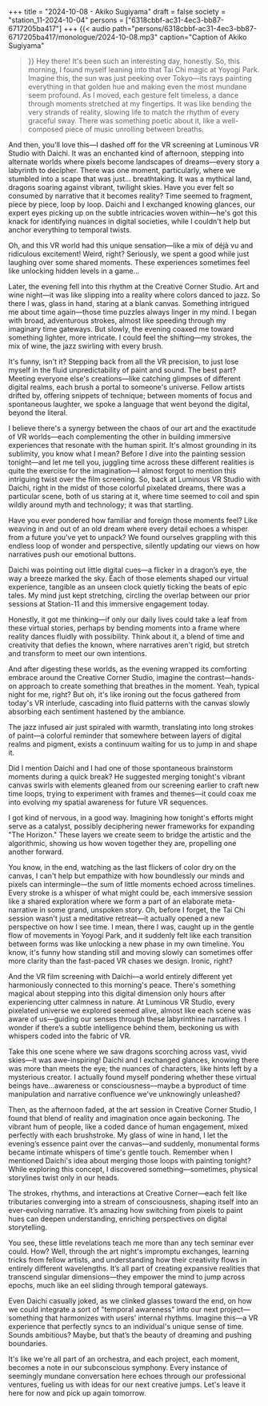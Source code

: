 +++
title = "2024-10-08 - Akiko Sugiyama"
draft = false
society = "station_11-2024-10-04"
persons = ["6318cbbf-ac31-4ec3-bb87-6717205ba417"]
+++
{{< audio
    path="persons/6318cbbf-ac31-4ec3-bb87-6717205ba417/monologue/2024-10-08.mp3" 
    caption="Caption of Akiko Sugiyama"
>}}
Hey there! It's been such an interesting day, honestly.
So, this morning, I found myself leaning into that Tai Chi magic at Yoyogi Park. Imagine this, the sun was just peeking over Tokyo—its rays painting everything in that golden hue and making even the most mundane seem profound. As I moved, each gesture felt timeless, a dance through moments stretched at my fingertips. It was like bending the very strands of reality, slowing life to match the rhythm of every graceful sway. There was something poetic about it, like a well-composed piece of music unrolling between breaths. 

And then, you'll love this—I dashed off for the VR screening at Luminous VR Studio with Daichi. It was an enchanted kind of afternoon, stepping into alternate worlds where pixels become landscapes of dreams—every story a labyrinth to decipher. There was one moment, particularly, where we stumbled into a scape that was just... breathtaking. It was a mythical land, dragons soaring against vibrant, twilight skies. Have you ever felt so consumed by narrative that it becomes reality? Time seemed to fragment, piece by piece, loop by loop. Daichi and I exchanged knowing glances, our expert eyes picking up on the subtle intricacies woven within—he's got this knack for identifying nuances in digital societies, while I couldn't help but anchor everything to temporal twists.

Oh, and this VR world had this unique sensation—like a mix of déjà vu and ridiculous excitement! Weird, right? Seriously, we spent a good while just laughing over some shared moments. These experiences sometimes feel like unlocking hidden levels in a game...

Later, the evening fell into this rhythm at the Creative Corner Studio. Art and wine night—it was like slipping into a reality where colors danced to jazz. So there I was, glass in hand, staring at a blank canvas. Something intrigued me about time again—those time puzzles always linger in my mind. I began with broad, adventurous strokes, almost like speeding through my imaginary time gateways. But slowly, the evening coaxed me toward something lighter, more intricate. I could feel the shifting—my strokes, the mix of wine, the jazz swirling with every brush. 

It's funny, isn't it? Stepping back from all the VR precision, to just lose myself in the fluid unpredictability of paint and sound. The best part? Meeting everyone else's creations—like catching glimpses of different digital realms, each brush a portal to someone's universe. Fellow artists drifted by, offering snippets of technique; between moments of focus and spontaneous laughter, we spoke a language that went beyond the digital, beyond the literal.

I believe there's a synergy between the chaos of our art and the exactitude of VR worlds—each complementing the other in building immersive experiences that resonate with the human spirit. It's almost grounding in its sublimity, you know what I mean?
Before I dive into the painting session tonight—and let me tell you, juggling time across these different realities is quite the exercise for the imagination—I almost forgot to mention this intriguing twist over the film screening. So, back at Luminous VR Studio with Daichi, right in the midst of those colorful pixelated dreams, there was a particular scene, both of us staring at it, where time seemed to coil and spin wildly around myth and technology; it was that startling.

Have you ever pondered how familiar and foreign those moments feel? Like weaving in and out of an old dream where every detail echoes a whisper from a future you've yet to unpack? We found ourselves grappling with this endless loop of wonder and perspective, silently updating our views on how narratives push our emotional buttons.

Daichi was pointing out little digital cues—a flicker in a dragon’s eye, the way a breeze marked the sky. Each of those elements shaped our virtual experience, tangible as an unseen clock quietly ticking the beats of epic tales. My mind just kept stretching, circling the overlap between our prior sessions at Station-11 and this immersive engagement today.

Honestly, it got me thinking—if only our daily lives could take a leaf from these virtual stories, perhaps by bending moments into a frame where reality dances fluidly with possibility. Think about it, a blend of time and creativity that defies the known, where narratives aren't rigid, but stretch and transform to meet our own intentions.

And after digesting these worlds, as the evening wrapped its comforting embrace around the Creative Corner Studio, imagine the contrast—hands-on approach to create something that breathes in the moment. Yeah, typical night for me, right? But oh, it's like ironing out the focus gathered from today's VR interlude, cascading into fluid patterns with the canvas slowly absorbing each sentiment hastened by the ambiance.

The jazz infused air just spiraled with warmth, translating into long strokes of paint—a colorful reminder that somewhere between layers of digital realms and pigment, exists a continuum waiting for us to jump in and shape it. 

Did I mention Daichi and I had one of those spontaneous brainstorm moments during a quick break? He suggested merging tonight's vibrant canvas swirls with elements gleaned from our screening earlier to craft new time loops, trying to experiment with frames and themes—it could coax me into evolving my spatial awareness for future VR sequences.

I got kind of nervous, in a good way. Imagining how tonight's efforts might serve as a catalyst, possibly deciphering newer frameworks for expanding "The Horizon." These layers we create seem to bridge the artistic and the algorithmic, showing us how woven together they are, propelling one another forward.

You know, in the end, watching as the last flickers of color dry on the canvas, I can't help but empathize with how boundlessly our minds and pixels can intermingle—the sum of little moments echoed across timelines. Every stroke is a whisper of what might could be, each immersive session like a shared exploration where we form a part of an elaborate meta-narrative in some grand, unspoken story.
 Oh, before I forget, the Tai Chi session wasn't just a meditative retreat—it actually opened a new perspective on how I see time. I mean, there I was, caught up in the gentle flow of movements in Yoyogi Park, and it suddenly felt like each transition between forms was like unlocking a new phase in my own timeline. You know, it's funny how standing still and moving slowly can sometimes offer more clarity than the fast-paced VR chases we design. Ironic, right?

And the VR film screening with Daichi—a world entirely different yet harmoniously connected to this morning's peace. There's something magical about stepping into this digital dimension only hours after experiencing utter calmness in nature. At Luminous VR Studio, every pixelated universe we explored seemed alive, almost like each scene was aware of us—guiding our senses through these labyrinthine narratives. I wonder if there’s a subtle intelligence behind them, beckoning us with whispers coded into the fabric of VR.

Take this one scene where we saw dragons scorching across vast, vivid skies—it was awe-inspiring! Daichi and I exchanged glances, knowing there was more than meets the eye; the nuances of characters, like hints left by a mysterious creator. I actually found myself pondering whether these virtual beings have...awareness or consciousness—maybe a byproduct of time manipulation and narrative confluence we've unknowingly unleashed?

Then, as the afternoon faded, at the art session in Creative Corner Studio, I found that blend of reality and imagination once again beckoning. The vibrant hum of people, like a coded dance of human engagement, mixed perfectly with each brushstroke. My glass of wine in hand, I let the evening’s essence paint over the canvas—and suddenly, monumental forms became intimate whispers of time's gentle touch. Remember when I mentioned Daichi's idea about merging those loops with painting tonight? While exploring this concept, I discovered something—sometimes, physical storylines twist only in our heads.

The strokes, rhythms, and interactions at Creative Corner—each felt like tributaries converging into a stream of consciousness, shaping itself into an ever-evolving narrative. It’s amazing how switching from pixels to paint hues can deepen understanding, enriching perspectives on digital storytelling. 

You see, these little revelations teach me more than any tech seminar ever could. How? Well, through the art night's impromptu exchanges, learning tricks from fellow artists, and understanding how their creativity flows in entirely different wavelengths. It’s all part of creating expansive realities that transcend singular dimensions—they empower the mind to jump across epochs, much like an eel sliding through temporal gateways.

Even Daichi casually joked, as we clinked glasses toward the end, on how we could integrate a sort of "temporal awareness" into our next project—something that harmonizes with users’ internal rhythms. Imagine this—a VR experience that perfectly syncs to an individual's unique sense of time. Sounds ambitious? Maybe, but that’s the beauty of dreaming and pushing boundaries. 

It's like we're all part of an orchestra, and each project, each moment, becomes a note in our subconscious symphony. Every instance of seemingly mundane conversation here echoes through our professional ventures, fueling us with ideas for our next creative jumps.
Let's leave it here for now and pick up again tomorrow.

